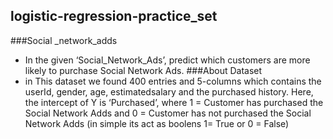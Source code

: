 ## logistic-regression-practice_set

###Social _network_adds
* In the given ‘Social_Network_Ads’, predict which customers are more likely to purchase Social Network Ads.
###About Dataset
* in This dataset we found 400 entries and 5-columns which contains the userId, gender, age, estimatedsalary and the purchased history.
Here, the intercept of Y is ‘Purchased’, where 1 = Customer has purchased the Social Network Adds and 0 = Customer has not purchased the Social Network Adds (in simple its act as boolens 1= True or 0 = False)
